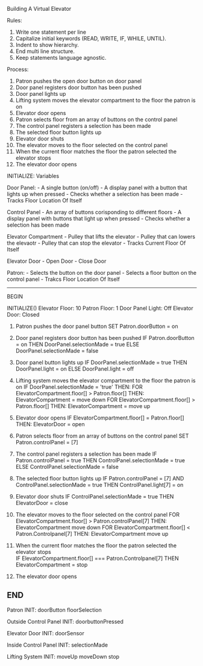Building A Virtual Elevator 

Rules:
1. Write one statement per line
2. Capitalize initial keywords (READ, WRITE, IF, WHILE, UNTIL).
3. Indent to show hierarchy.
4. End multi line structure.
5. Keep statements language agnostic.

Process:
 
1. Patron pushes the open door button on door panel
2. Door panel registers door button has been pushed
3. Door panel lights up 
4. Lifting system moves the elevator compartment to the floor the patron is on
5. Elevator door opens 
6. Patron selects floor from an array of buttons on the control panel 
7. The control panel registers a selection has been made 
8. The selected floor button lights up 
9. Elevator door shuts
10. The elevator moves to the floor selected on the control panel 
11. When the current floor matches the floor the patron selected the elevator stops    
12. The elevator door opens 

INITIALIZE: Variables

   Door Panel:
        - A single button (on/off) 
        - A display panel with a button that lights up when pressed 
        - Checks whether a selection has been made
        - Tracks Floor Location Of Itself
     
   Control Panel 
        - An array of buttons corisponding to different floors
        - A display panel with buttons that light up when pressed
        - Checks whether a selection has been made
        
   Elevator Compartment 
        - Pulley that lifts the elevator
        - Pulley that can lowers the elevaotr 
        - Pulley that can stop the elevator
        - Tracks Current Floor Of Itself
        
   Elevator Door
        - Open Door
        - Close Door
    
   Patron:
       - Selects the button on the door panel 
       - Selects a floor button on the control panel
       - Trakcs Floor Location Of Itself
    
---------------------------------------------------------------
BEGIN

  INITIALIZE()
  Elevator Floor: 10
  Patron Floor: 1
  Door Panel Light: Off
  Elevator Door: Closed
  
  1. Patron pushes the door panel button
 SET Patron.doorButton = on
  
  2. Door panel registers door button has been pushed
 IF Patron.doorButton = on
   THEN DoorPanel.selectionMade = true
   ELSE DoorPanel.selectionMade = false
  
  3. Door panel button lights up 
  IF DoorPanel.selectionMade = true
  THEN DoorPanel.light = on
  ELSE DoorPanel.light = off
  
  4. Lifting system moves the elevator compartment to the floor the patron is on
  IF DoorPanel.selectionMade = 'true' 
  THEN:
  FOR ElevatorCompartment.floor[] > Patron.floor[] 
  THEN: 
  ElevatorCompartment = move down
  FOR ElevatorCompartment.floor[] > Patron.floor[] 
  THEN: 
  ElevatorCompartment = move up
  
   5. Elevator door opens 
   IF ElevatorCompartment.floor[] = Patron.floor[] 
   THEN: 
   ElevatorDoor = open
   
   6. Patron selects floor from an array of buttons on the control panel 
   SET Patron.controlPanel = [7]
   
   7. The control panel registers a selection has been made 
   IF Patron.controlPanel = true
   THEN ControlPanel.selectionMade = true
   ELSE ControlPanel.selectionMade = false
   
  8. The selected floor button lights up 
  IF Patron.controlPanel = [7] AND ControlPanel.selectionMade = true
  THEN ControlPanel.light[7] = on
  
  9. Elevator door shuts
  IF ControlPanel.selectionMade = true 
  THEN ElevatorDoor = close
  
   10. The elevator moves to the floor selected on the control panel
   FOR ElevatorCompartment.floor[] > Patron.controlPanel[7] 
  THEN: 
  ElevatorCompartment move down
  FOR ElevatorCompartment.floor[] < Patron.Controlpanel[7] 
  THEN: 
  ElevatorCompartment move up
   
   11. When the current floor matches the floor the patron selected the elevator stops   
   IF ElevatorCompartment.floor[] === Patron.Controlpanel[7] 
   THEN ElevatorCompartment = stop
   
   12. The elevator door opens 
   

END
-----------------------------------------------------------------

Patron
  INIT:
  doorButton
  floorSelection
 
Outside Control Panel 
  INIT:
  doorbuttonPressed
 
Elevator Door
  INIT:
  doorSensor
 
Inside Control Panel 
  INIT:
  selectionMade
 
Lifting System
  INIT:
  moveUp
  moveDown
  stop
  
  
